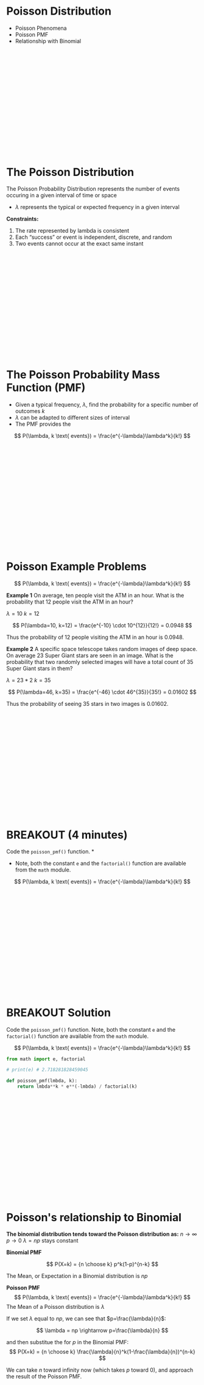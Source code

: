 # Poisson Distribution
* Poisson Phenomena
* Poisson PMF
* Relationship with Binomial


<br><br><br><br><br><br><br><br><br><br>
---------------------------------------
# The Poisson Distribution

The Poisson Probability Distribution represents the number of events occuring in a given interval of time or space
* $\lambda$ represents the typical or expected frequency in a given interval

**Constraints:**
1. The rate represented by lambda is consistent
2. Each “success” or event is independent, discrete, and random
3. Two events cannot occur at the exact same instant


<br><br><br><br><br><br><br><br><br><br>
---------------------------------------
# The Poisson Probability Mass Function (PMF)
* Given a typical frequency, $\lambda$, find the probability for a specific number of outcomes $k$
* $\lambda$ can be adapted to different sizes of interval
* The PMF provides the 

$$
P(\lambda, k \text{ events}) = \frac{e^{-\lambda}\lambda^k}{k!}
$$


<br><br><br><br><br><br><br><br><br><br>
---------------------------------------
# Poisson Example Problems

$$
P(\lambda, k \text{ events}) = \frac{e^{-\lambda}\lambda^k}{k!}
$$

**Example 1**
On average, ten people visit the ATM in an hour. What is the probability that 12 people visit the ATM in an hour?

$\lambda = 10$
$k = 12$

$$
P(\lambda=10, k=12) = \frac{e^{-10} \cdot 10^{12}}{12!} = 0.0948
$$

Thus the probability of 12 people visiting the ATM in an hour is 0.0948.


**Example 2**
A specific space telescope takes random images of deep space. On average 23 Super Giant stars are seen in an image. What is the probability that two randomly selected images will have a total count of 35 Super Giant stars in them?

$\lambda = 23 * 2$
$k = 35$

$$
P(\lambda=46, k=35) = \frac{e^{-46} \cdot 46^{35}}{35!} = 0.01602
$$

Thus the probability of seeing 35 stars in two images is 0.01602.


<br><br><br><br><br><br><br><br><br><br>
---------------------------------------
# BREAKOUT (4 minutes)
Code the `poisson_pmf()` function.
* 
* Note, both the constant `e` and the `factorial()` function are available from the `math` module.


$$
P(\lambda, k \text{ events}) = \frac{e^{-\lambda}\lambda^k}{k!}
$$


<br><br><br><br><br><br><br><br><br><br>
---------------------------------------
# BREAKOUT Solution
Code the `poisson_pmf()` function.
Note, both the constant `e` and the `factorial()` function are available from the `math` module.

$$
P(\lambda, k \text{ events}) = \frac{e^{-\lambda}\lambda^k}{k!}
$$


```python
from math import e, factorial

# print(e) # 2.718281828459045

def poisson_pmf(lmbda, k):
    return lmbda**k * e**(-lmbda) / factorial(k)
```

<br><br><br><br><br><br><br><br><br><br>
---------------------------------------
# Poisson's relationship to Binomial
**The binomial distribution tends toward the Poisson distribution as:**
$n \rightarrow \infty$
$p \rightarrow 0$
$\lambda = np$ stays constant

**Binomial PMF**

$$
P(X=k) = {n \choose k} p^k(1-p)^{n-k}
$$

The Mean, or Expectation in a Binomial distribution is $np$


**Poisson PMF**
$$
P(\lambda, k \text{ events}) = \frac{e^{-\lambda}\lambda^k}{k!}
$$
The Mean of a Poisson distribution is $\lambda$


If we set $\lambda$ equal to $np$, we can see that $p=\frac{\lambda}{n}$: 

$$
\lambda = np \rightarrow p=\frac{\lambda}{n}
$$

and then substitue the for $p$ in the Binomial PMF:
$$
P(X=k) = {n \choose k} \frac{\lambda}{n}^k(1-\frac{\lambda}{n})^{n-k}
$$

We can take $n$ toward infinity now (which takes $p$ toward 0), and approach the result of the Poisson PMF.


<br><br><br><br><br><br><br><br><br><br>
---------------------------------------
# Verifying Poisson's relationship to Binomial 
Try this with different values of $\lambda$ and $k$


```python
from math import e, factorial

def combinations(n, k):
    return int(factorial(n) / (factorial(n-k) * factorial(k)))

def binomial_pmf(n, k, p=0.5):
    return combinations(n, k) * (p**k) * (1-p)**(n-k)

def poisson_pmf(lmbda, k):
    return lmbda**k * e**(-lmbda) / factorial(k)


# Let's start with an n of 1 and fix lmbda and k
lmbda = 10
k = 10

for n in range(k, 10000):
    print(f'binom: {round(binomial_pmf(n, k, p=(lmbda/n)),7)}')
    print(f'poiss: {round(poisson_pmf(lmbda, k),7)}')
    print()
```


<br><br><br><br><br><br><br><br><br><br>
---------------------------------------
# Euler's Number $e$
[Playlist describing Emergence of Euler's Number $e$](https://www.youtube.com/watch?v=Mw52nDwPh8k&list=PL5T50pwCrPUrIxYqP8jC8ctUUItW6csXG)

We can think of $e$ as a constant utilized in the Poisson PMF to describe a rate of decay, or the spreading out of successes over ever dividing moments tending toward $\infty$


<br><br><br><br><br><br><br><br><br><br>
---------------------------------------
# BREAKOUT (3 minutes)


**Phenomenon:**
Cars passing by an intersection at a certain time of day/year,  for the duration of a fixed amount of time, will likely follow a Poisson distribution

**Question:**
A given intersection will have, on avg, 15 cars pass through in 10 mintues. What is the probability that 20 cars pass through in 15 minutes?


<br><br><br><br><br><br><br><br><br><br>
---------------------------------------
# BREAKOUT Solution


**Phenomenon:**
Cars passing by an intersection at a certain time of day/year,  for the duration of a fixed amount of time, will likely follow a Poisson distribution

**Question:**
A given intersection will have, on avg, 15 cars pass through in 10 minutes. What is the probability that 20 cars pass through in 15 minutes?

```python
lmbda = 15 * (15/10) # this can be a fraction
k = 20

print(poisson_pmf(lmbda, k)) # -> ~0.0769
```

<br><br><br><br><br><br><br><br><br><br>
---------------------------------------
# BREAKOUT (5 minutes)
#### Code the `poisson_cdf` function


<br><br><br><br><br><br><br><br><br><br>
---------------------------------------
# BREAKOUT Solution
#### Code the `poisson_cdf` function

```python
def poisson_cdf(lmbda, k_high):
    cdf = 0.0

    for k in range(k_high+1):
        cdf += poisson_pmf(lmbda, k)

    return cdf
```

<br><br><br><br><br><br><br><br><br><br>
---------------------------------------
# BREAKOUT (3 minutes)

A given intersection will have, on avg, 15 cars pass through in 10 minutes. What is the probability that
more than 15 cars will pass through in 15 minutes?


<br><br><br><br><br><br><br><br><br><br>
---------------------------------------
# BREAKOUT Solution

```python
lmbda = 15 * (15/10)

print(1 - poisson_cdf(lmbda, k_high=15)) # 0.9366
```


<br><br><br><br><br><br><br><br><br><br>
---------------------------------------
# BREAKOUT (6 minutes)
#### Code the `poisson_pmf_dict()`
* your parameters will be 
    * `lmbda`
    * `low_k`
    * `high_k`

Holding `lmbda` constant, write a function that returns a dictionary showing the probs for number of events from `low_k` to `high_k` (inclusive)


<br><br><br><br><br><br><br><br><br><br>
---------------------------------------
# BREAKOUT Solution

```python
def poisson_pmf_dict(lmbda, low_k, high_k):
    d = dict()

    for k in range(low_k, high_k+1):
        d[k] = poisson_pmf(lmbda, k)

    return d

d = poisson_pmf_dict(10, 0, 30)

for k, v in d.items():
    print(f'{k}: {round(v, 6)}')
```


<br><br><br><br><br><br><br><br><br><br>
---------------------------------------
# BREAKOUT (2 minutes)

You are observing a phenomenon that follows perfectly a poisson process.

Given a certain number of observation (10000), how would you determine how many events to expect for each value of k given  `lmbda=10`, `low_k=0`, `high_k=30`?


<br><br><br><br><br><br><br><br><br><br>
---------------------------------------
# BREAKOUT Solution

Simply multiply each probability by the number of observations.

In code:

```python
def poisson_count_exp(lmbda, low_k, high_k, num_samples=10000):
    d = dict()

    for k in range(low_k, high_k+1):
        d[k] = round(poisson_pmf(lmbda, k) * num_samples)

    return d

d = poisson_count_exp(10, 0, 30, num_samples=10000)

for k, v in d.items():
    print(f'{k}: {v}')
```
